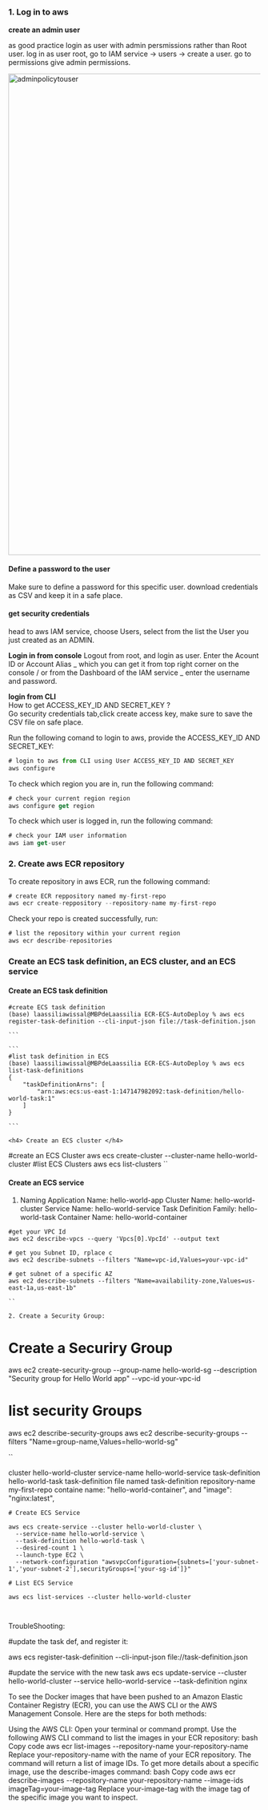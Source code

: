 #

<h1> </h1>
<h3>1. Log in to aws</h3>

**create an admin user**  
  
as good practice login as user with admin persmissions rather than Root user. 
log in as user root, go to IAM service -> users -> create a user. 
go to permissions give admin permissions. 


<div center>
  <img width="961" alt="adminpolicytouser" src="https://github.com/laassiliawissal/ECR-ECS-AutoDeploy/assets/42965555/634cdc11-fa4e-4ba1-a45f-d2f294a37121">
</div>

<h4> Define a password to the user </h4>

Make sure to define a password for this specific user. download credentials as CSV and keep it in a safe place.
<h4> get security credentials</h4>
head to aws IAM service, choose Users, select from the list the User you just created as an ADMIN. 


**Login in from console**
 Logout from root, and login as user. Enter the Acount ID or Account Alias _ which you can get it from top right corner on the console / or from the Dashboard of the IAM service _ enter the username and password.

 

**login from CLI**  
How to get ACCESS_KEY_ID AND SECRET_KEY ?  
Go security credentials tab,click create access key, make sure to save the CSV file on safe place.  
  
Run the following comand to login to aws, provide the ACCESS_KEY_ID AND SECRET_KEY:  
```node.js
# login to aws from CLI using User ACCESS_KEY_ID AND SECRET_KEY
aws configure

```

To check which region you are in, run the following command:

```node.js
# check your current region region
aws configure get region

```

To check which user is logged in, run the following command:

```node.js
# check your IAM user information
aws iam get-user

```

<h3>2. Create aws ECR repository</h3>  
To create repository in aws ECR, run the following command:  


```node.js
# create ECR reppository named my-first-repo
aws ecr create-reppository --repository-name my-first-repo

```
Check your repo is created successfully, run:  
```node.js
# list the repository within your current region
aws ecr describe-repositories

```

<h3>Create an ECS task definition, an ECS cluster, and an ECS service</h3>  
<h4> Create an ECS task definition </h4>

````
#create ECS task definition
(base) laassiliawissal@MBPdeLaassilia ECR-ECS-AutoDeploy % aws ecs register-task-definition --cli-input-json file://task-definition.json 

```

```
#list task definition in ECS
(base) laassiliawissal@MBPdeLaassilia ECR-ECS-AutoDeploy % aws ecs list-task-definitions
{
    "taskDefinitionArns": [
        "arn:aws:ecs:us-east-1:147147982092:task-definition/hello-world-task:1"
    ]
}

```

<h4> Create an ECS cluster </h4>
`````
#create an  ECS Cluster
aws ecs create-cluster --cluster-name hello-world-cluster
#list ECS Clusters
aws ecs list-clusters
``



<h4> Create an ECS service </h4>

1. Naming
Application Name: hello-world-app
Cluster Name: hello-world-cluster
Service Name: hello-world-service
Task Definition Family: hello-world-task
Container Name: hello-world-container

<!--
VPC ID: vpc-003915be8c017d689
Subnet ID 1: subnet-0e8463235bdd567e1
Subnet ID 2: "subnet-0e8463235bdd567e1
aws ec2 describe-subnets --filters "Name=vpc-id,Values=vpc-003915be8c017d689"
-->


`````
#get your VPC Id
aws ec2 describe-vpcs --query 'Vpcs[0].VpcId' --output text

# get you Subnet ID, rplace c
aws ec2 describe-subnets --filters "Name=vpc-id,Values=your-vpc-id"

# get subnet of a specific AZ
aws ec2 describe-subnets --filters "Name=availability-zone,Values=us-east-1a,us-east-1b"

``

2. Create a Security Group:

``````
# Create a Securiry Group
aws ec2 create-security-group --group-name hello-world-sg --description "Security group for Hello World app" --vpc-id your-vpc-id

# list security Groups
aws ec2 describe-security-groups
aws ec2 describe-security-groups --filters "Name=group-name,Values=hello-world-sg"

``

cluster hello-world-cluster
service-name hello-world-service
task-definition hello-world-task 
task-definition file named task-definition
repository-name my-first-repo
containe name: "hello-world-container",
            and "image": "nginx:latest",



``````
# Create ECS Service

aws ecs create-service --cluster hello-world-cluster \
  --service-name hello-world-service \
  --task-definition hello-world-task \
  --desired-count 1 \
  --launch-type EC2 \
  --network-configuration "awsvpcConfiguration={subnets=['your-subnet-1','your-subnet-2'],securityGroups=['your-sg-id']}"

# List ECS Service

aws ecs list-services --cluster hello-world-cluster



``````


<!--
aws ecs create-service --cluster hello-world-cluster \
  --service-name hello-world-service \
  --task-definition hello-world-task \
  --desired-count 1 \
  --launch-type EC2 \
  --network-configuration "awsvpcConfiguration={subnets=['subnet-0e8463235bdd567e1','subnet-0e8463235bdd567e1'],securityGroups=['sg-0aa7a3e98a77d1061']}"


<h1> title </h1>
<h2> title </h2>
<h3> title </h3>
<h4> title </h4>
<h5> title </h5>
<h6> title </h6>
--> 



TroubleShooting:


#update the task def, and register  it:

aws ecs register-task-definition --cli-input-json file://task-definition.json

#update the service with the new task
aws ecs update-service --cluster hello-world-cluster --service hello-world-service --task-definition nginx  




To see the Docker images that have been pushed to an Amazon Elastic Container Registry (ECR), you can use the AWS CLI or the AWS Management Console. Here are the steps for both methods:

Using the AWS CLI:
Open your terminal or command prompt.
Use the following AWS CLI command to list the images in your ECR repository:
bash
Copy code
aws ecr list-images --repository-name your-repository-name
Replace your-repository-name with the name of your ECR repository.
The command will return a list of image IDs. To get more details about a specific image, use the describe-images command:
bash
Copy code
aws ecr describe-images --repository-name your-repository-name --image-ids imageTag=your-image-tag
Replace your-image-tag with the image tag of the specific image you want to inspect.



